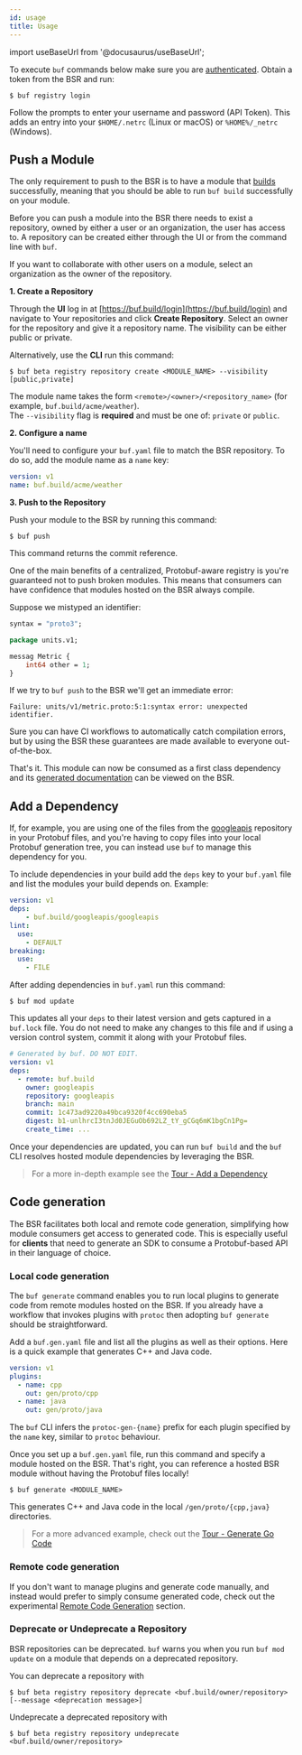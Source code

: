 ```yaml
---
id: usage
title: Usage
---
```


import useBaseUrl from '@docusaurus/useBaseUrl';

To execute `buf` commands below make sure you are [authenticated](../bsr/authentication.md). Obtain a token from the BSR and run:

```terminal
$ buf registry login
```

Follow the prompts to enter your username and password (API Token). This adds an entry into your `$HOME/.netrc` (Linux or macOS) or `%HOME%/_netrc` (Windows).

## Push a Module

The only requirement to push to the BSR is to have a module that [builds](../build/usage.md)
successfully, meaning that you should be able to run `buf build` successfully on your module.

Before you can push a module into the BSR there needs to exist a repository, owned by either a user or an organization, the user has access to. A repository can be created either through the UI or from the command line with `buf`.

If you want to collaborate with other users on a module, select an organization as the owner of the repository.

**1. Create a Repository**

Through the **UI** log in at [https://buf.build/login](https://buf.build/login) and navigate to Your repositories and click **Create Repository**. Select an owner for the repository and give it a repository name. The visibility can be either public or private.

Alternatively, use the **CLI** run this command:

```terminal
$ buf beta registry repository create <MODULE_NAME> --visibility [public,private]
```

The module name takes the form `<remote>/<owner>/<repository_name>` (for example, `buf.build/acme/weather`).<br/>
The `--visibility` flag is **required** and must be one of: `private` or `public`.

**2. Configure a name**

You'll need to configure your `buf.yaml` file to match the BSR repository. To do so, add the module name as a `name` key:

```yaml title=buf.yaml {2}
version: v1
name: buf.build/acme/weather
```

**3. Push to the Repository**

Push your module to the BSR by running this command:

```terminal
$ buf push
```

This command returns the commit reference.

One of the main benefits of a centralized, Protobuf-aware registry is you're guaranteed not to push
broken modules. This means that consumers can have confidence that modules hosted on the BSR
always compile.

Suppose we mistyped an identifier:

```proto {5}
syntax = "proto3";

package units.v1;

messag Metric {
    int64 other = 1;
}
```

If we try to `buf push` to the BSR we'll get an immediate error:

```
Failure: units/v1/metric.proto:5:1:syntax error: unexpected identifier.
```

Sure you can have CI workflows to automatically catch compilation errors, but by using the BSR these guarantees are made available to everyone out-of-the-box.

That's it. This module can now be consumed as a first class dependency and its [generated documentation](documentation.md) can be viewed on the BSR.

## Add a Dependency

If, for example, you are using one of the files from the [googleapis](https://github.com/googleapis/googleapis) repository in your Protobuf files, and you're having to copy files into your local Protobuf generation tree, you can instead use `buf` to manage this dependency for you.

To include dependencies in your build add the `deps` key to your `buf.yaml` file and list the modules your build depends on. Example:

```yaml title=buf.yaml {2,3}
version: v1
deps:
    - buf.build/googleapis/googleapis
lint:
  use:
    - DEFAULT
breaking:
  use:
    - FILE
```

After adding dependencies in `buf.yaml` run this command:

```terminal
$ buf mod update
```

This updates all your `deps` to their latest version and gets captured in a `buf.lock` file. You do not need to make any changes to this file and if using a version control system, commit it along with your Protobuf files.

```yaml title=buf.lock
# Generated by buf. DO NOT EDIT.
version: v1
deps:
  - remote: buf.build
    owner: googleapis
    repository: googleapis
    branch: main
    commit: 1c473ad9220a49bca9320f4cc690eba5
    digest: b1-unlhrcI3tnJd0JEGuOb692LZ_tY_gCGq6mK1bgCn1Pg=
    create_time: ...
```

Once your dependencies are updated, you can run `buf build` and the `buf` CLI resolves hosted module dependencies by leveraging the BSR.

> For a more in-depth example see the [Tour - Add a Dependency](../tour/add-a-dependency.md)

## Code generation

The BSR facilitates both local and remote code generation, simplifying how module consumers get access to generated code. This is especially useful for **clients** that need to generate an SDK to consume a Protobuf-based API in their language of choice.

### Local code generation

The `buf generate` command enables you to run local plugins to generate code from remote modules hosted on the BSR. If you already have a workflow that invokes plugins with `protoc` then adopting `buf generate` should be straightforward.

Add a `buf.gen.yaml` file and list all the plugins as well as their options. Here is a quick example that generates C++ and Java code.

```yaml title=buf.gen.yaml
version: v1
plugins:
  - name: cpp
    out: gen/proto/cpp
  - name: java
    out: gen/proto/java
```

The `buf` CLI infers the `protoc-gen-{name}` prefix for each plugin specified by the `name` key, similar to `protoc` behaviour.

Once you set up a `buf.gen.yaml` file, run this command and specify a module hosted on the BSR. That's right, you can reference a hosted BSR module without having the Protobuf files locally!

```terminal
$ buf generate <MODULE_NAME>
```

This generates C++ and Java code in the local `/gen/proto/{cpp,java}` directories.

> For a more advanced example, check out the [Tour - Generate Go Code](../tour/generate-go-code.md)

### Remote code generation

If you don't want to manage plugins and generate code manually, and instead would prefer to simply consume generated code, check out the experimental [Remote Code Generation](../bsr/remote-generation/overview.md) section.

### Deprecate or Undeprecate a Repository

BSR repositories can be deprecated. `buf` warns you when you run `buf mod update` on a module that depends on a 
deprecated repository.

You can deprecate a repository with

```terminal
$ buf beta registry repository deprecate <buf.build/owner/repository> [--message <deprecation message>]
```

Undeprecate a deprecated repository with

```terminal
$ buf beta registry repository undeprecate <buf.build/owner/repository>
```
